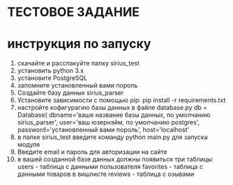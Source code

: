# ТЕСТОВОЕ ЗАДАНИЕ
# инструкция по запуску

1. скачайте и расспакуйте папку sirius_test
2. установить python 3.x
3. установите PostgreSQL
4. запомните установленный вами пороль
5. Создайте базу данных sirius_parser
6. Установите зависимости с помощью pip: pip install -r requirements.txt
7. настройте кофигурагию базы данных в файле database.py
db = Database(
    dbname='ваше название базы данных, по умолчанию sirius_parser',
    user='ваш юзернэйм, по умолчанию postgres',
    password='установленный вами пороль',
    host='localhost'
8. в папке sirius_test введите команду python main.py для запуска модуля
9. Введите email и пароль для авторизации на сайте
10. в вашей созданной базе данных должны появиться три таблицы:
users - таблица с данными пользователя
favorites - таблица с данными товаров в вишлисте
reviews - таблица с озывами


